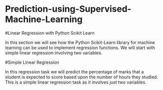 # Prediction-using-Supervised-Machine-Learning

#Linear Regression with Python Scikit Learn

In this section we will see how the Python Scikit-Learn library for machine learning can be used to implement regression functions. We will start with simple linear regression involving two variables.

#Simple Linear Regression

In this regression task we will predict the percentage of marks that a student is expected to score based upon the number of hours they studied. This is a simple linear regression task as it involves just two variables.
